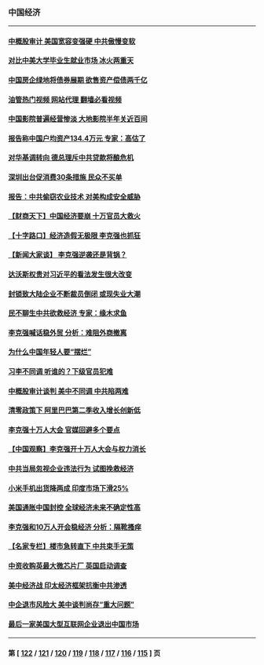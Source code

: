 ### 中国经济
---
#### [中概股审计 美国宽容变强硬 中共傲慢变软](../../pages/ncid283/n13747819.md?05292045) 
#### [对比中美大学毕业生就业市场 冰火两重天](../../pages/ncid283/n13747528.md?05292045) 
#### [中国房企绿地将债券展期 欲售资产偿债两千亿](../../pages/ncid283/n13747588.md?05292045) 
#### [油管热门视频 网站代理 翻墙必看视频](http://209.222.30.114:81/youtube.html?05292045)
#### [中国影院普遍经营惨淡 大地影院半年关近百间](../../pages/ncid283/n13747568.md?05292045) 
#### [报告称中国户均资产134.4万元 专家：高估了](../../pages/ncid283/n13747372.md?05292045) 
#### [对华基调转向 德总理斥中共贷款将酿危机](../../pages/ncid283/n13747475.md?05292045) 
#### [深圳出台促消费30条措施 民众不买单](../../pages/ncid283/n13747351.md?05292045) 
#### [报告：中共偷窃农业技术 对美构成安全威胁](../../pages/ncid283/n13747006.md?05292045) 
#### [【财商天下】中国经济要崩 十万官员大救火](../../pages/ncid283/n13746961.md?05292045) 
#### [【十字路口】经济造假无极限 李克强也抓狂](../../pages/ncid283/n13746782.md?05292045) 
#### [【新闻大家谈】 李克强逆袭还是背锅？](../../pages/ncid283/n13746781.md?05292045) 
#### [达沃斯权贵对习近平的看法发生很大改变](../../pages/ncid283/n13746167.md?05292045) 
#### [封锁致大陆企业不断裁员倒闭 或现失业大潮](../../pages/ncid283/n13746498.md?05292045) 
#### [民不聊生中共欲救经济 专家：缘木求鱼](../../pages/ncid283/n13746227.md?05292045) 
#### [李克强喊话稳外贸 分析：难阻外商撤离](../../pages/ncid283/n13746266.md?05292045) 
#### [为什么中国年轻人要“摆烂”](../../pages/ncid283/n13746219.md?05292045) 
#### [习李不同调 听谁的？下级官员犯难](../../pages/ncid283/n13746171.md?05292045) 
#### [中概股审计谈判 美中不同调 中共陷两难](../../pages/ncid283/n13746049.md?05292045) 
#### [清零政策下 阿里巴巴第二季收入增长创新低](../../pages/ncid283/n13746107.md?05292045) 
#### [李克强十万人大会 官媒回避多个要点](../../pages/ncid283/n13746051.md?05292045) 
#### [【中国观察】李克强开十万人大会与权力消长](../../pages/ncid283/n13745814.md?05292045) 
#### [中共当局忽视企业违法行为 试图挽救经济](../../pages/ncid283/n13745568.md?05292045) 
#### [小米手机出货降两成 印度市场下滑25%](../../pages/ncid283/n13745576.md?05292045) 
#### [美国通胀中国封控 全球经济未来不确定性高](../../pages/ncid283/n13745529.md?05292045) 
#### [李克强和10万人开会稳经济 分析：隔靴搔痒](../../pages/ncid283/n13744468.md?05292045) 
#### [【名家专栏】楼市急转直下 中共束手无策](../../pages/ncid283/n13745026.md?05292045) 
#### [中资收购英最大微芯片厂 英国启动调查](../../pages/ncid283/n13745209.md?05292045) 
#### [美中经济战 印太经济框架抗衡中共渗透](../../pages/ncid283/n13744604.md?05292045) 
#### [中企退市风险大 美中谈判尚存“重大问题”](../../pages/ncid283/n13744554.md?05292045) 
#### [最后一家美国大型互联网企业退出中国市场](../../pages/ncid283/n13744579.md?05292045) 

---
#### 第 [ [122](./122.md?05292045) / [121](./121.md?05292045) / [120](./120.md?05292045) / [119](./119.md?05292045) / [118](./118.md?05292045) / [117](./117.md?05292045) / [116](./116.md?05292045) / [115](./115.md?05292045) ] 页

